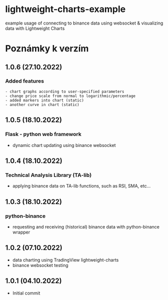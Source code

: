 # lightweight-charts-example
example usage of connecting to binance data using websocket &amp; visualizing data with Lightweight Charts

# Poznámky k verzím

## **1.0.6 (27.10.2022)**
### Added features
    - chart graphs according to user-specified parameters
    - change price scale from normal to logarithmic/percentage
    - added markers into chart (static)
    - another curve in chart (static)

## **1.0.5 (18.10.2022)**
### Flask - python web framework
- dynamic chart updating using binance websocket

## **1.0.4 (18.10.2022)**
### Technical Analysis Library (TA-lib)
- applying binance data on TA-lib functions, such as RSI, SMA, etc...   

## **1.0.3 (18.10.2022)**
### python-binance
- requesting and receiving (historical) binance data with python-binance wrapper

## **1.0.2 (07.10.2022)**
- data charting using TradingView lightweight-charts
- binance websocket testing

## **1.0.1 (04.10.2022)**
- Initial commit
